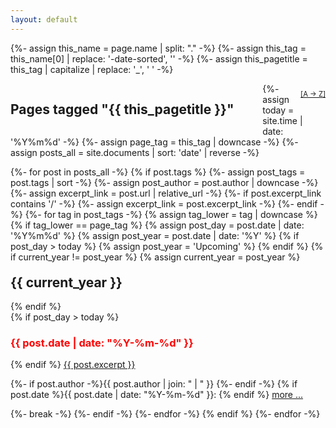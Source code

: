 ```yaml
---
layout: default
---
```


{%- assign this_name = page.name | split: "." -%}
{%- assign this_tag = this_name[0] | replace: '-date-sorted', '' -%}
{%- assign this_pagetitle = this_tag  | capitalize | replace: '_', ' ' -%}

<div style="width: 100%;">
	<div style="width: 10%; padding-top: 10px; float: right; font-size: 0.8em; text-align: right;">
		<a href="{{this_tag}}-alpha-sorted.html">[A &rarr; Z]</a>
	</div>
	<div style="width: 80%; float: left; clear: none;">
		<h2 class="page_title">Pages tagged "{{ this_pagetitle  }}"</h2>
	</div>
</div>

{%- assign today = site.time | date: '%Y%m%d' -%}
{%- assign page_tag = this_tag | downcase -%}
{%- assign posts_all = site.documents | sort: 'date' | reverse -%}

{%- for post in posts_all -%}
  {% if post.tags %}
    {%- assign post_tags = post.tags | sort -%}
    {%- assign post_author = post.author | downcase -%}
    {%- assign excerpt_link = post.url | relative_url -%}
    {%- if post.excerpt_link contains '/' -%}
      {%- assign excerpt_link = post.excerpt_link -%}
    {%- endif -%}
    {%- for tag in post_tags -%}
      {% assign tag_lower = tag | downcase %}
      {% if tag_lower == page_tag %}
        {% assign post_day = post.date | date: '%Y%m%d' %}
        {% assign post_year = post.date | date: '%Y' %}
        {% if post_day > today %}
          {% assign post_year = 'Upcoming' %}
        {% endif %}
        {% if current_year != post_year %}
          {% assign current_year = post_year %}
<h2 id="y{{post.date | date: "%Y"}}" style="margin-top: 20px;">{{ current_year }}</h2>
        {% endif %}
<div class="excerpt">
        {% if post_day > today %}
  <h3 style="color: red">{{ post.date | date: "%Y-%m-%d" }}</h3>
        {% endif %}
<a href="{{ excerpt_link }}">{{ post.excerpt }}</a>
  <p class="footnote">
      {%- if post.author -%}{{ post.author | join: " | " }}&nbsp;{%- endif -%}
      {% if post.date %}{{ post.date | date: "%Y-%m-%d" }}: {% endif %}
      <a href="{{ excerpt_link }}">more ...</a>
  </p>
</div>
        {%- break -%}
      {%- endif -%}
    {%- endfor -%}
  {% endif %}
{%- endfor -%}
